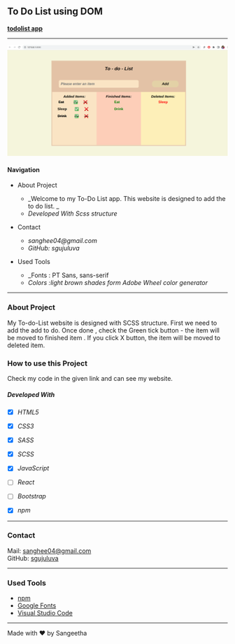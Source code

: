 ## To Do List using DOM

**[todolist app ](https://sgujuluva.github.io/to-do-list-DOM/)**

---

![Screenshot from Project](./src/img/to-do-github.png)

#### Navigation

- About Project
  - _Welcome to my To-Do List app. This website is designed to add the to do list. _
  - _Developed With Scss structure_

- Contact
  - _sanghee04@gmail.com_
  - _GitHub: sgujuluva_
 
- Used Tools
  - _Fonts : PT Sans, sans-serif
  - _Colors :light brown shades form Adobe Wheel color generator_

---

### About Project

My To-do-List website is designed with SCSS structure. 
First we need to add the add to do. Once done , check the Green tick button - the item will be moved to finished item . If you click X button, the item will be moved to deleted item.
### How to use this Project

Check my code in the given link and can see my website.

##### Developed With

- [x] _HTML5_
- [x] _CSS3_
- [x] _SASS_
- [x] _SCSS_
- [x] _JavaScript_
- [ ] _React_
- [ ] _Bootstrap_
- [x] _npm_


---

### Contact

Mail: <sanghee04@gmail.com><br>
GitHub: [sgujuluva](https://github.com/)<br>

---

### Used Tools

- [npm](https://www.npmjs.com/)
- [Google Fonts](https://fonts.google.com/)
- [Visual Studio Code](https://code.visualstudio.com/)

---

Made with ❤️ by Sangeetha

